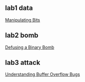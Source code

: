 ## lab1 data
[Manipulating Bits](/datalab-handout/bits.c)

## lab2 bomb
[Defusing a Binary Bomb](/bomb/README.md)

## lab3 attack
[Understanding Buffer Overflow Bugs](/target1/README.md)